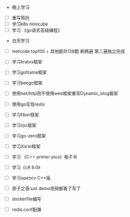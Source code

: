 + 晚上学习

- [ ] 重写简历
- [ ] 学习k8s minicube
- [ ] 学习 《go语言高级编程》

+ 白天学习

- [ ] leetcode top100 + 其他题共128题 刷两遍 第二遍独立完成

- [ ] 学习kratos框架

- [ ] 学习goframe框架

- [ ] 学习beego框架

- [ ] 使用net/http而不使用web框架重写Dynamic_blog框架

- [ ] 使用go实现redis

- [ ] 学习fiber框架

- [ ] 学习rpc框架

- [ ] 学习go-zero框架

- [ ] 学习Xorm框架

- [ ] 学习 《C++ primer plus》电子书

- [ ] 学习《c# 8.0》

- [ ] 学习opencv C++版

- [ ] 原子之音rust demo视频都看了写了

- [ ] dockerfile编写

- [ ] redis.conf配置

  

